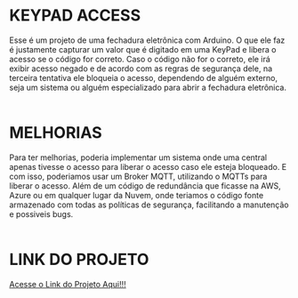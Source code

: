 # KEYPAD ACCESS
Esse é um projeto de uma fechadura eletrônica com Arduino. O que ele faz é justamente capturar um valor que é digitado em uma KeyPad e libera o acesso se o código for correto. Caso o código não for o correto, ele irá exibir acesso negado e de acordo com as regras de segurança dele, na terceira tentativa ele bloqueia o acesso, dependendo de alguém externo, seja um sistema ou alguém especializado para abrir a fechadura eletrônica.<br></br>

# MELHORIAS
Para ter melhorias, poderia implementar um sistema onde uma central apenas tivesse o acesso para liberar o acesso caso ele esteja bloqueado. E com isso, poderiamos usar um Broker MQTT, utilizando o MQTTs para liberar o acesso. Além de um código de redundância que ficasse na AWS, Azure ou em qualquer lugar da Nuvem, onde teriamos o código fonte armazenado com todas as políticas de segurança, facilitando a manutenção e possiveis bugs.<br></br>

# LINK DO PROJETO
[Acesse o Link do Projeto Aqui!!!](https://wokwi.com/projects/406610402513610753)
